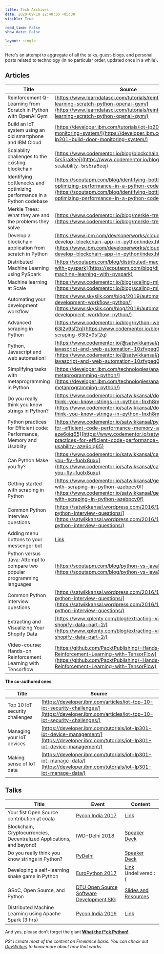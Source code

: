 ```yaml
---
title: Tech Archives
date: 2020-09-18 12:40:36 +05:30
visible: True

read_time: False
show_date: False

layout: single
---
```


Here's an attempt to aggregate of all the talks, guest-blogs, and personal posts related to technology (in no particular order, updated once in a while).


## Articles

| Title                                                                  | Source                                                                                                                |
|------------------------------------------------------------------------|-----------------------------------------------------------------------------------------------------------------------|
|  Reinforcement Q-Learning from Scratch in Python with OpenAI Gym                           | [https://www.learndatasci.com/tutorials/reinforcement-q-learning-scratch-python-openai-gym/](https://www.learndatasci.com/tutorials/reinforcement-q-learning-scratch-python-openai-gym/) | 
| Build an IoT system using an old smartphone and IBM Cloud                                     | [https://developer.ibm.com/tutorials/iot-lp201-build-door-monitoring-system/](https://developer.ibm.com/tutorials/iot-lp201-build-door-monitoring-system/)
| Scalablity challenges to the existing blockchain | [https://www.codementor.io/blog/blockchain-scalability-5rs5ra8eej](https://www.codementor.io/blog/blockchain-scalability-5rs5ra8eej) |
| Identifying bottlenecks and optimizing performance in a Python codebase | [https://scoutapm.com/blog/identifying-bottlenecks-and-optimizing-performance-in-a-python-codebase](https://scoutapm.com/blog/identifying-bottlenecks-and-optimizing-performance-in-a-python-codebase)
| Merkle Trees: What they are and the problems they solve | [https://www.codementor.io/blog/merkle-trees-5h9arzd3n8](https://www.codementor.io/blog/merkle-trees-5h9arzd3n8) |
| Develop a blockchain application from scratch in Python | [https://www.ibm.com/developerworks/cloud/library/cl-develop-blockchain-app-in-python/index.html](https://www.ibm.com/developerworks/cloud/library/cl-develop-blockchain-app-in-python/index.html)|
| Distributed Machine Learning using PySpark | [https://scoutapm.com/blog/distributed-machine-learning-with-pyspark](https://scoutapm.com/blog/distributed-machine-learning-with-pyspark)
| Machine learning at Scale | [https://www.codementor.io/blog/scaling-ml-6ruo1wykxf](https://www.codementor.io/blog/scaling-ml-6ruo1wykxf)
| Automating your development workflow | [https://www.skysilk.com/blog/2019/automating-development-workflow-python/](https://www.skysilk.com/blog/2019/automating-development-workflow-python/) |
| Advanced scraping in Python | [https://www.codementor.io/blog/python-web-scraping-63l2v9sf2q](https://www.codementor.io/blog/python-web-scraping-63l2v9sf2q) |
| Python, Javascript and web automation! | [https://www.codementor.io/@satwikkansal/python-javascript-and-web-automation-10zfvpeq0g](https://www.codementor.io/@satwikkansal/python-javascript-and-web-automation-10zfvpeq0g) |
| Simplifying tasks with metaprogramming in Python | [https://developer.ibm.com/technologies/analytics/tutorials/ba-metaprogramming-python/](https://developer.ibm.com/technologies/analytics/tutorials/ba-metaprogramming-python/) |
| Do you really think you know strings in Python?                        | [https://www.codementor.io/satwikkansal/do-you-really-think-you-know-strings-in-python-fnxh8mtha](https://www.codementor.io/satwikkansal/do-you-really-think-you-know-strings-in-python-fnxh8mtha)                       |
| Python practices for Efficient code:  Performance, Memory and Usablity | [https://www.codementor.io/satwikkansal/python-practices-for-efficient-code-performance-memory-and-usability-aze6oiq65](https://www.codementor.io/satwikkansal/python-practices-for-efficient-code-performance-memory-and-usability-aze6oiq65) |
| Can Python Make you fly?                               | [https://www.codementor.io/satwikkansal/can-python-make-you-fly-fuolx8uxu](https://www.codementor.io/satwikkansal/can-python-make-you-fly-fuolx8uxu)                              |
| Getting started with scraping in Python                                | [https://www.codementor.io/satwikkansal/getting-started-with-scraping-in-python-azebpcv0f](https://www.codementor.io/satwikkansal/getting-started-with-scraping-in-python-azebpcv0f)                              |
| Common Python interview questions                                      | [https://satwikkansal.wordpress.com/2016/12/24/common-python-interview-questions/](https://satwikkansal.wordpress.com/2016/12/24/common-python-interview-questions/)                                      |
| Adding menu buttons to your messenger bot | [Link](/archives/posts/messenger/adding-menu-buttons-to-your-messenger-bot/)|
| Python versus Java: Attempt to compare two popular programming languages | [https://scoutapm.com/blog/python-vs-java](https://scoutapm.com/blog/python-vs-java) |
| Common Python interview questions                                      | [https://satwikkansal.wordpress.com/2016/12/24/common-python-interview-questions/](https://satwikkansal.wordpress.com/2016/12/24/common-python-interview-questions/)              |
| Extracting and Visualizing Your Shopify Data   | [https://www.xplenty.com/blog/extracting-visualizing-shopify-data-part-2/](https://www.xplenty.com/blog/extracting-visualizing-shopify-data-part-2/) |
| Video-course: Hands-on Reinforcement Learning with Tensorflow | [https://github.com/PacktPublishing/-Hands-on-Reinforcement-Learning-with-TensorFlow](https://github.com/PacktPublishing/-Hands-on-Reinforcement-Learning-with-TensorFlow)

**The co-authored ones**


| Title                                                                  | Source                                                                                                                |
|------------------------------------------------------------------------|-----------------------------------------------------------------------------------------------------------------------|
| Top 10 IoT security challenges | [https://developer.ibm.com/articles/iot-top-10-iot-security-challenges/](https://developer.ibm.com/articles/iot-top-10-iot-security-challenges/) 
| Managing your IoT devices | [https://developer.ibm.com/tutorials/iot-lp301-iot-device-management/](https://developer.ibm.com/tutorials/iot-lp301-iot-device-management/)
| Making sense of IoT data | [https://developer.ibm.com/tutorials/iot-lp301-iot-manage-data/](https://developer.ibm.com/tutorials/iot-lp301-iot-manage-data/)



## Talks

| Title                                                                 | Event                                                                                 | Content                                                                                                                                   |
|-----------------------------------------------------------------------|---------------------------------------------------------------------------------------|-------------------------------------------------------------------------------------------------------------------------------------------|
| Your fist Open Source contribution at coala                           | [Pycon India 2017](https://in.pycon.org/2017/)                                        | [Link](https://in.pycon.org/cfp/dev-sprint-2017/proposals/your-first-open-source-contribution-at-coala~elE1a/)                            |
| Blockchain, Cryptocurrencies, Decentralized Applications, and beyond! | [IWD-Delhi 2018](https://www.meetup.com/GDGNewDelhi/events/248254135/)                | [Speaker Deck](https://speakerdeck.com/satwikkansal/blockchain-cryptocurrencies-decentralized-applications-and-beyond)                    |
| Do you really think you know strings in Python?                       | [PyDelhi](https://www.meetup.com/pydelhi/events/248955397/)                           | [Speaker Deck](https://speakerdeck.com/satwikkansal/do-you-really-think-you-know-strings-in-python)                                       |
| Developing a self-learning snake game in Python                       | [EuroPython 2017](https://ep2017.europython.eu/en/)                                   | [Link](https://ep2017.europython.eu/conference/talks/developing-a-self-learning-snake-game-using-reinforcement-learning) Undelivered :( |
|   GSoC, Open Source,  and Python                                      | [DTU Open Source Software Development SIG](https://www.facebook.com/groups/dtuosssig) | [Slides and Resources](https://gist.github.com/satwikkansal/f63068423f5e76d57c0c077ca822d7ff)                                            |
| Distributed Machine Learning using Apache Spark (3 hrs)                           | [Pycon India 2019](https://in.pycon.org/2019/)                                        | [Link](https://www.linkedin.com/posts/satwikkansal_distributed-machine-learning-in-python-using-activity-6568734177905213440-Knr2)                            |


And yes, please don't forget the giant **[What the f*ck Python!](https://github.com/satwikkansal/wtfpython)**.


*PS: I create most of the content on Freelance basis. You can check out [DevWriters](https://www.devwriters.com) to know more about how that works.*
